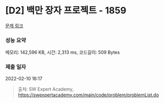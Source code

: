# [D2] 백만 장자 프로젝트 - 1859 

[문제 링크](https://swexpertacademy.com/main/code/problem/problemDetail.do?contestProbId=AV5LrsUaDxcDFAXc) 

### 성능 요약

메모리: 142,596 KB, 시간: 2,313 ms, 코드길이: 509 Bytes

### 제출 일자

2022-02-10 16:17



> 출처: SW Expert Academy, https://swexpertacademy.com/main/code/problem/problemList.do